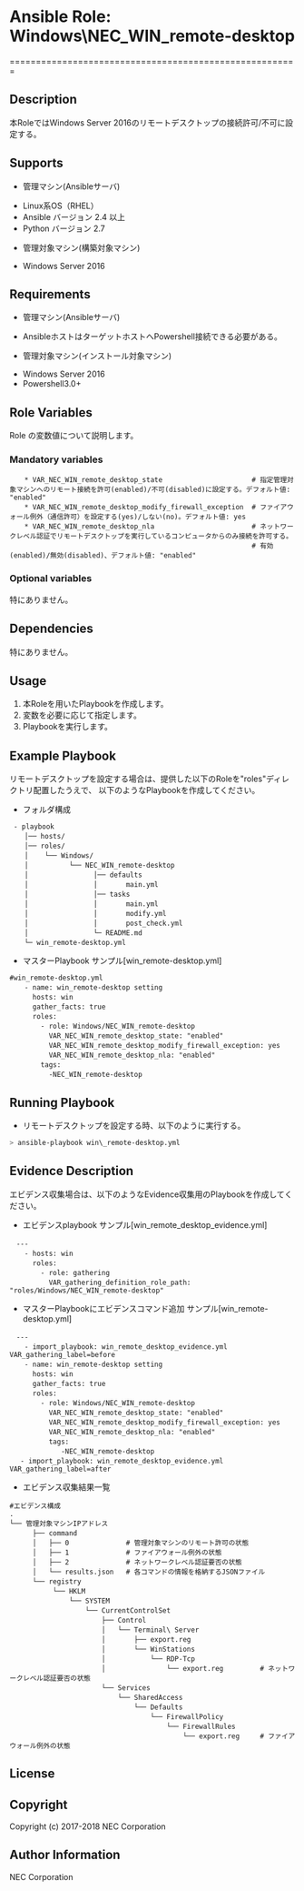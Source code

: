 # Ansible Role: Windows\NEC\_WIN\_remote-desktop
=======================================================

## Description
本RoleではWindows Server 2016のリモートデスクトップの接続許可/不可に設定する。

## Supports  
- 管理マシン(Ansibleサーバ)  
 * Linux系OS（RHEL）  
 * Ansible バージョン 2.4 以上  
 * Python バージョン 2.7  
- 管理対象マシン(構築対象マシン)
 * Windows Server 2016

## Requirements
- 管理マシン(Ansibleサーバ)
 * AnsibleホストはターゲットホストへPowershell接続できる必要がある。
- 管理対象マシン(インストール対象マシン)
 * Windows Server 2016
 * Powershell3.0+

## Role Variables
Role の変数値について説明します。

### Mandatory variables
~~~
　  * VAR_NEC_WIN_remote_desktop_state                      # 指定管理対象マシンへのリモート接続を許可(enabled)/不可(disabled)に設定する。デフォルト値: "enabled"
　  * VAR_NEC_WIN_remote_desktop_modify_firewall_exception  # ファイアウォール例外（通信許可）を設定する(yes)/しない(no)。デフォルト値: yes
　  * VAR_NEC_WIN_remote_desktop_nla                        # ネットワークレベル認証でリモートデスクトップを実行しているコンピュータからのみ接続を許可する。
　                                                          # 有効(enabled)/無効(disabled)、デフォルト値: "enabled"
~~~

### Optional variables

特にありません。

## Dependencies

特にありません。

## Usage

1. 本Roleを用いたPlaybookを作成します。
2. 変数を必要に応じて指定します。
3. Playbookを実行します。

## Example Playbook

リモートデスクトップを設定する場合は、提供した以下のRoleを"roles"ディレクトリ配置したうえで、
以下のようなPlaybookを作成してください。

- フォルダ構成
~~~
 - playbook
　  │── hosts/
　  │── roles/
　  │    └── Windows/
　  │          └── NEC_WIN_remote-desktop
　  │                │── defaults
　  │                │       main.yml
　  │                │── tasks
　  │                │       main.yml
　  │                │       modify.yml
　  │                │       post_check.yml
　  │                └─ README.md
　  └─ win_remote-desktop.yml
~~~

- マスターPlaybook サンプル[win\_remote-desktop.yml]
~~~
#win_remote-desktop.yml
　  - name: win_remote-desktop setting
　    hosts: win
　    gather_facts: true
　    roles:
　      - role: Windows/NEC_WIN_remote-desktop
　        VAR_NEC_WIN_remote_desktop_state: "enabled"
　        VAR_NEC_WIN_remote_desktop_modify_firewall_exception: yes
　        VAR_NEC_WIN_remote_desktop_nla: "enabled"
　      tags:
　        -NEC_WIN_remote-desktop
~~~

## Running Playbook

- リモートデスクトップを設定する時、以下のように実行する。    

~~~sh
> ansible-playbook win\_remote-desktop.yml
~~~

## Evidence Description

エビデンス収集場合は、以下のようなEvidence収集用のPlaybookを作成してください。  

- エビデンスplaybook サンプル[win\_remote\_desktop\_evidence.yml]
~~~
　---
　  - hosts: win
　    roles:
　      - role: gathering
　        VAR_gathering_definition_role_path: "roles/Windows/NEC_WIN_remote-desktop"
~~~

- マスターPlaybookにエビデンスコマンド追加 サンプル[win\_remote-desktop.yml]
~~~
　---
　  - import_playbook: win_remote_desktop_evidence.yml VAR_gathering_label=before
　  - name: win_remote-desktop setting
　    hosts: win
　    gather_facts: true
　    roles:
　      - role: Windows/NEC_WIN_remote-desktop  
　        VAR_NEC_WIN_remote_desktop_state: "enabled"
　        VAR_NEC_WIN_remote_desktop_modify_firewall_exception: yes
　        VAR_NEC_WIN_remote_desktop_nla: "enabled"
　        tags: 
　           -NEC_WIN_remote-desktop
　 - import_playbook: win_remote_desktop_evidence.yml VAR_gathering_label=after
~~~

- エビデンス収集結果一覧
~~~
#エビデンス構成
.
└── 管理対象マシンIPアドレス
　    ├── command
　    │   ├── 0              # 管理対象マシンのリモート許可の状態
　    │   ├── 1              # ファイアウォール例外の状態
　    │   ├── 2              # ネットワークレベル認証要否の状態
　    │   └── results.json   # 各コマンドの情報を格納するJSONファイル
　    └── registry
　         └── HKLM
　             └── SYSTEM
　                 └── CurrentControlSet
　                     ├── Control
　                     │   └── Terminal\ Server
　                     │       ├── export.reg
　                     │       └── WinStations
　                     │           └── RDP-Tcp
　                     │               └── export.reg         # ネットワークレベル認証要否の状態
　                     └── Services
　                         └── SharedAccess
　                             └── Defaults
　                                 └── FirewallPolicy
　                                     └── FirewallRules
　                                         └── export.reg     # ファイアウォール例外の状態
~~~

## License

## Copyright

Copyright (c) 2017-2018 NEC Corporation

## Author Information

NEC Corporation
